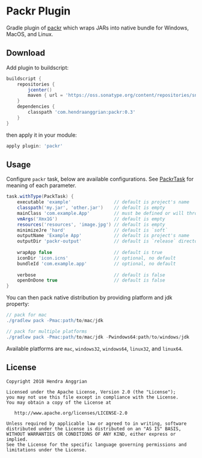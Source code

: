Packr Plugin
============
Gradle plugin of [packr] which wraps JARs into native bundle for Windows, MacOS, and Linux.

Download
--------
Add plugin to buildscript:

```gradle
buildscript {
    repositories {
        jcenter()
        maven { url = 'https://oss.sonatype.org/content/repositories/snapshots' }
    }
    dependencies {
        classpath 'com.hendraanggrian:packr:0.3'
    }
}
```

then apply it in your module:

```gradle
apply plugin: 'packr'
```

Usage
-----
Configure `packr` task, below are available configurations.
See [PackrTask] for meaning of each parameter.

```gradle
task.withType(PackTask) {
    executable 'example'                // default is project's name
    classpath('my.jar', 'other.jar')    // default is empty
    mainClass 'com.example.App'         // must be defined or will throw an exception
    vmArgs('Xmx1G')                     // default is empty
    resources('resources', 'image.jpg') // default is empty
    minimizeJre 'hard'                  // default is `soft`
    outputName 'Example App'            // default is project's name
    outputDir 'packr-output'            // default is `release` directory in build directoy
    
    wrapApp false                       // default is true
    iconDir 'icon.icns'                 // optional, no default
    bundleId 'com.example.app'          // optional, no default
    
    verbose                             // default is false
    openOnDone true                     // default is false
}
```

You can then pack native distribution by providing platform and jdk property:
```gradle
// pack for mac
./gradlew pack -Pmac:path/to/mac/jdk

// pack for multiple platforms
./gradlew pack -Pmac:path/to/mac/jdk -Pwindows64:path/to/windows/jdk
```

Available platforms are `mac`, `windows32`, `windows64`, `linux32`, and `linux64`.

License
-------
    Copyright 2018 Hendra Anggrian

    Licensed under the Apache License, Version 2.0 (the "License");
    you may not use this file except in compliance with the License.
    You may obtain a copy of the License at

       http://www.apache.org/licenses/LICENSE-2.0

    Unless required by applicable law or agreed to in writing, software
    distributed under the License is distributed on an "AS IS" BASIS,
    WITHOUT WARRANTIES OR CONDITIONS OF ANY KIND, either express or implied.
    See the License for the specific language governing permissions and
    limitations under the License.
    
[packr]: https://github.com/libgdx/packr
[PackrTask]: https://hendraanggrian.github.io/packr-plugin/packr/com.hendraanggrian.packr/-packr-task/index.html